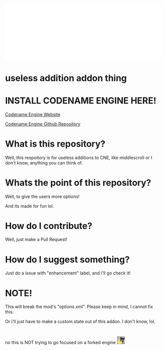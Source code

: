 <img src="README/codename-animated.webp" width="604.5" height="180.5">

# useless addition addon thing

# INSTALL CODENAME ENGINE HERE!

<a href="https://codename-engine.com/">Codename Engine Website</a>

<a href="https://github.com/CodenameCrew/CodenameEngine">Codename Engine Github Repository</a>

# What is this repository?

Well, this respoitory is for useless additions to CNE, like middlescroll or I don't know, anything you can think of.

# Whats the point of this repository?

Well, to give the users more options!

And its made for fun lol.

# How do I contribute?

Well, just make a Pull Request!

# How do I suggest something?

Just do a issue with "enhancement" label, and I'll go check it!

# NOTE!

This will break the mod's "options.xml". Please keep in mind, I cannot fix this.

Or i'll just have to make a custom state out of this addon. I don't know, lol.

#

no this is NOT trying to go focused on a forked engine <img src="README/cakFakYou.webp" width="25" height="25">